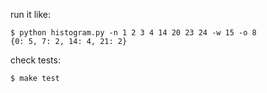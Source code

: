 run it like:
```
$ python histogram.py -n 1 2 3 4 14 20 23 24 -w 15 -o 8
{0: 5, 7: 2, 14: 4, 21: 2}
```

check tests:
```
$ make test
```
